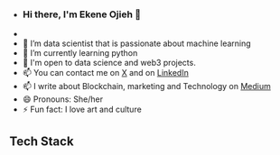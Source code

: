- ### Hi there, I'm Ekene Ojieh 👋
- 
- 👀 I’m data scientist that is passionate about machine learning
- 🌱 I’m currently learning python
- 💞️ I'm open to data science and web3 projects.
- 📫 You can contact me on [X](https://x.com/ojiehekene_?s=11) and on [LinkedIn](http://linkedin.com/in/ekene-ojieh-916694263)
- 📫 I write about Blockchain, marketing and Technology on [Medium](https://medium.com/@ojisis07)
- 😄 Pronouns: She/her
- ⚡ Fun fact: I love art and culture


## Tech Stack
<!---

- ### Language
Kheene145/Kheene145 is a ✨ special ✨ repository because its `README.md` (this file) appears on your GitHub profile.
You can click the Preview link to take a look at your changes.
--->
